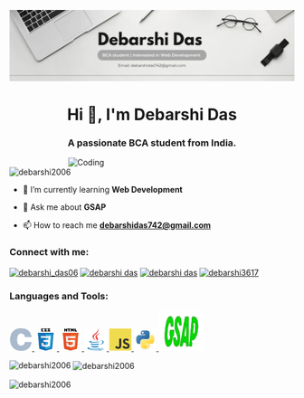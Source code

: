![logo](https://github.com/Debarshi2006/Debarshi2006/blob/main/banner1.png)
<h1 align="center">Hi 👋, I'm Debarshi Das</h1>
<h3 align="center">A passionate BCA student from India.</h3>
<img align="right" width="400" alt="Coding" src="https://user-images.githubusercontent.com/55389276/140866485-8fb1c876-9a8f-4d6a-98dc-08c4981eaf70.gif">
<p align="left"> <img src="https://komarev.com/ghpvc/?username=debarshi2006&label=Profile%20views&color=0e75b6&style=flat" alt="debarshi2006" /> </p>


- 🌱 I’m currently learning **Web Development**
- 💬 Ask me about **GSAP**

- 📫 How to reach me **debarshidas742@gmail.com**

<h3 align="left">Connect with me:</h3>
<p align="left">
<a href="https://twitter.com/debarshi_das06" target="blank"><img align="center" src="https://raw.githubusercontent.com/rahuldkjain/github-profile-readme-generator/master/src/images/icons/Social/twitter.svg" alt="debarshi_das06" height="30" width="40" /></a>
<a href="https://linkedin.com/in/debarshi das" target="blank"><img align="center" src="https://raw.githubusercontent.com/rahuldkjain/github-profile-readme-generator/master/src/images/icons/Social/linked-in-alt.svg" alt="debarshi das" height="30" width="40" /></a>
<a href="https://fb.com/debarshi das" target="blank"><img align="center" src="https://raw.githubusercontent.com/rahuldkjain/github-profile-readme-generator/master/src/images/icons/Social/facebook.svg" alt="debarshi das" height="30" width="40" /></a>
<a href="https://instagram.com/debarshi3617" target="blank"><img align="center" src="https://raw.githubusercontent.com/rahuldkjain/github-profile-readme-generator/master/src/images/icons/Social/instagram.svg" alt="debarshi3617" height="30" width="40" /></a>
</p>

<h3 align="left">Languages and Tools:</h3>
<p align="left"> <a href="https://www.cprogramming.com/" target="_blank" rel="noreferrer"> <img src="https://raw.githubusercontent.com/devicons/devicon/master/icons/c/c-original.svg" alt="c" width="40" height="40"/> </a> <a href="https://www.w3schools.com/css/" target="_blank" rel="noreferrer"> <img src="https://raw.githubusercontent.com/devicons/devicon/master/icons/css3/css3-original-wordmark.svg" alt="css3" width="40" height="40"/> </a> <a href="https://www.w3.org/html/" target="_blank" rel="noreferrer"> <img src="https://raw.githubusercontent.com/devicons/devicon/master/icons/html5/html5-original-wordmark.svg" alt="html5" width="40" height="40"/> </a> <a href="https://www.java.com" target="_blank" rel="noreferrer"> <img src="https://raw.githubusercontent.com/devicons/devicon/master/icons/java/java-original.svg" alt="java" width="40" height="40"/> </a> <a href="https://developer.mozilla.org/en-US/docs/Web/JavaScript" target="_blank" rel="noreferrer"> <img src="https://raw.githubusercontent.com/devicons/devicon/master/icons/javascript/javascript-original.svg" alt="javascript" width="40" height="40"/> </a> <a href="https://www.python.org" target="_blank" rel="noreferrer"> <img src="https://raw.githubusercontent.com/devicons/devicon/master/icons/python/python-original.svg" alt="python" width="40" height="40"/> </a><a href="https://gsap.com/" target="_blank" rel="noreferrer"> <img src="https://github.com/Debarshi2006/Debarshi2006/blob/main/gsap-logo.png" alt="GSAP" height="70" width="80"></a> </p>

<p><img align="left" src="https://github-readme-stats.vercel.app/api/top-langs?username=debarshi2006&show_icons=true&locale=en&layout=compact" alt="debarshi2006" /></p>

<p>&nbsp;<img align="center" src="https://github-readme-stats.vercel.app/api?username=debarshi2006&show_icons=true&locale=en" alt="debarshi2006" /></p>

<p><img align="center" src="https://github-readme-streak-stats.herokuapp.com/?user=debarshi2006&" alt="debarshi2006" /></p>
